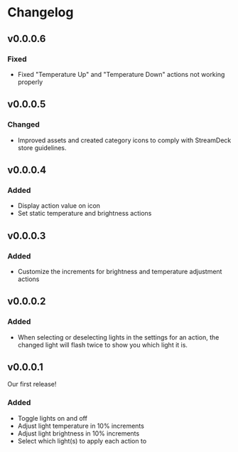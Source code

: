 # Changelog

## v0.0.0.6

### Fixed

- Fixed "Temperature Up" and "Temperature Down" actions not working properly

## v0.0.0.5

### Changed

- Improved assets and created category icons to comply with StreamDeck store guidelines.

## v0.0.0.4

### Added

- Display action value on icon
- Set static temperature and brightness actions

## v0.0.0.3

### Added

- Customize the increments for brightness and temperature adjustment actions

## v0.0.0.2

### Added

- When selecting or deselecting lights in the settings for an action, the changed light will flash twice to show you which light it is.

## v0.0.0.1

Our first release!

### Added

- Toggle lights on and off
- Adjust light temperature in 10% increments
- Adjust light brightness in 10% increments
- Select which light(s) to apply each action to
